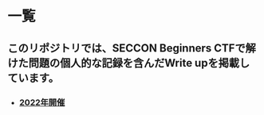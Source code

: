 # 一覧
## このリポジトリでは、SECCON Beginners CTFで解けた問題の個人的な記録を含んだWrite upを掲載しています。

- ### [2022年開催](ctf4b_2022/writeup.md)